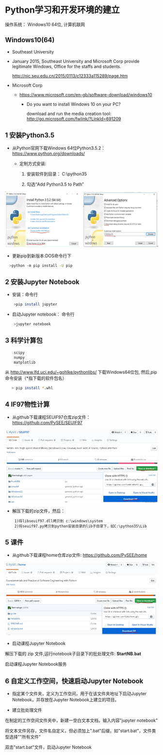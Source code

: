 # Python学习和开发环境的建立

操作系统： Windows10  64位, 计算机联网


##  Windows10(64)

* Southeast University

* January 2015, Southeast University and Microsoft Corp provide legitimate Windows, Office for the staffs and students.

  http://nic.seu.edu.cn/2015/0113/c12333a115289/page.htm
  
 * Microsoft Corp
  
   * https://www.microsoft.com/en-gb/software-download/windows10
     * Do you want to install Windows 10 on your PC?
       
       download and run the media creation tool: http://go.microsoft.com/fwlink/?LinkId=691209
 
## 1 安装Python3.5
    
* 从Python官网下载Windows 64位Python3.5.2：  https://www.python.org/downloads/

  * 定制方式安装: 
      
      1) 安装软件到目录： C:\python35
            
      2) 勾选“Add Python3.5 to Path” 

![Python352](./guide/img/python352.jpg)
   
* 更新pip到新版本:DOS命令行下
```bash
  >python -m pip install -U pip
```

## 2 安装Jupyter Notebook

* 安装：命令行

```bash       
    >pip install jupyter
```      

* 启动Jupyter notebook： 命令行

```bash       
    >jupyter notebook     
```
## 3 科学计算包 
   
        scipy
        numpy
        matplotlib

从  http://www.lfd.uci.edu/~gohlke/pythonlibs/ 下载Windows64位包, 然后,pip命令安装（*指下载的软件包名）

```bash       
   > pip install *.whl
```       

## 4 IF97物性计算
    
*  从github下载课程SEUIF97仓库zip文件：https://github.com/PySEE/SEUIF97 

![下载课程SEUIF97仓库zip文件](./guide/img/downloadseuif97.jpg)
   
*  解压下载的zip文件，然后：
   
        1)将libseuif97.dll拷贝到 c:\windows\system
        2)将seuif97.py拷贝到python安装目录的lib子目录下，如C:\python35\Lib

## 5 课件

* 从github下载课程home仓库zip文件: https://github.com/PySEE/home

![下载课程home仓库zip文件](./guide/img/downloadhome.jpg)

* 启动课程Jupyter Notebook

解压下载的 zip 文件,运行notebook子目录下的批处理文件: **StartNB.bat**

启动课程Jupyter Notebook服务

## 6 自定义工作空间，快速启动Jupyter Notebook

* 指定某个文件夹，定义为工作空间，用于在该文件夹地址下启动Jupyter Notebook，并存放在Jupyter Notebook上建立的项目。

* 建立批处理文件

在制定的工作空间文件夹中，新建一空白文本文档，输入内容"jupyter notebook"

将文本文件另存，文件名自定义，但必须加上".bat"后缀，如"start.bat"，文件类型选择""所有文件"

双击"start.bat"文件，启动Jupyter Notebook 
